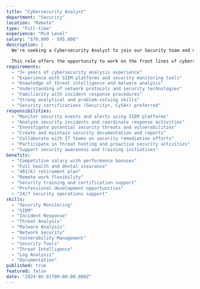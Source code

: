 ```yaml
---
title: "Cybersecurity Analyst"
department: "Security"
location: "Remote"
type: "Full-time"
experience: "Mid Level"
salary: "$70,000 - $95,000"
description: |
  We're seeking a Cybersecurity Analyst to join our Security team and monitor, detect, and respond to security threats. You'll work with advanced security tools to protect our infrastructure and help maintain our strong security posture.

  This role offers the opportunity to work on the front lines of cybersecurity and develop expertise in threat detection and analysis.
requirements:
  - "3+ years of cybersecurity analysis experience"
  - "Experience with SIEM platforms and security monitoring tools"
  - "Knowledge of threat intelligence and malware analysis"
  - "Understanding of network protocols and security technologies"
  - "Familiarity with incident response procedures"
  - "Strong analytical and problem-solving skills"
  - "Security certifications (Security+, CySA+) preferred"
responsibilities:
  - "Monitor security events and alerts using SIEM platforms"
  - "Analyze security incidents and coordinate response activities"
  - "Investigate potential security threats and vulnerabilities"
  - "Create and maintain security documentation and reports"
  - "Collaborate with IT teams on security remediation efforts"
  - "Participate in threat hunting and proactive security activities"
  - "Support security awareness and training initiatives"
benefits:
  - "Competitive salary with performance bonuses"
  - "Full health and dental insurance"
  - "401(k) retirement plan"
  - "Remote work flexibility"
  - "Security training and certification support"
  - "Professional development opportunities"
  - "24/7 security operations support"
skills:
  - "Security Monitoring"
  - "SIEM"
  - "Incident Response"
  - "Threat Analysis"
  - "Malware Analysis"
  - "Network Security"
  - "Vulnerability Management"
  - "Security Tools"
  - "Threat Intelligence"
  - "Log Analysis"
  - "Documentation"
published: true
featured: false
date: "2024-05-01T09:00:00.000Z"
---
```

